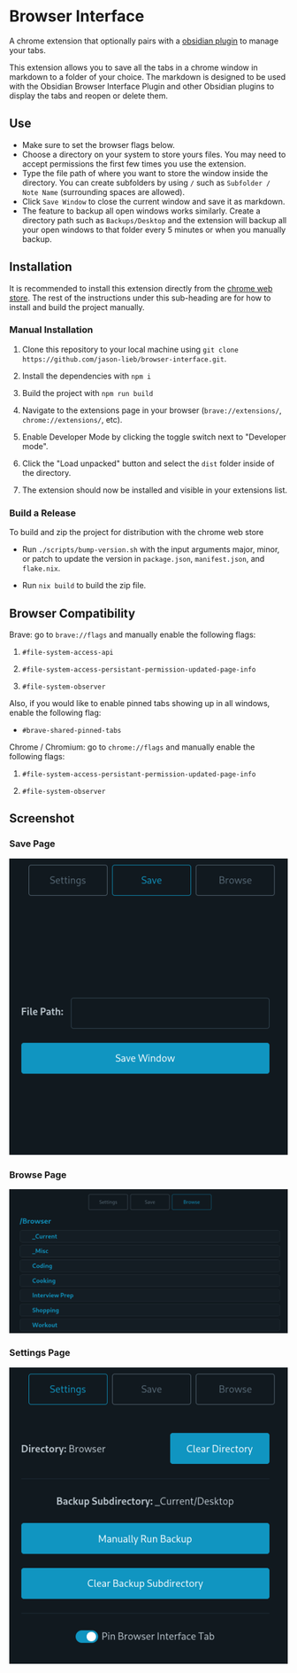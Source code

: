 # Browser Interface

A chrome extension that optionally pairs with a [obsidian plugin](https://github.com/jason-lieb/obsidian-browser-interface-plugin) to manage your tabs.

This extension allows you to save all the tabs in a chrome window in markdown to a folder of your choice. The markdown is designed to be used with the Obsidian Browser Interface Plugin and other Obsidian plugins to display the tabs and reopen or delete them.

## Use

- Make sure to set the browser flags below.
- Choose a directory on your system to store yours files. You may need to accept permissions the first few times you use the extension.
- Type the file path of where you want to store the window inside the directory. You can create subfolders by using `/` such as `Subfolder / Note Name` (surrounding spaces are allowed).
- Click `Save Window` to close the current window and save it as markdown.
- The feature to backup all open windows works similarly. Create a directory path such as `Backups/Desktop` and the extension will backup all your open windows to that folder every 5 minutes or when you manually backup.

## Installation

It is recommended to install this extension directly from the [chrome web store](https://chromewebstore.google.com/detail/obsidian-browser-interfac/eciohhdfhkkihkiiefldkejohdoghogo). The rest of the instructions under this sub-heading are for how to install and build the project manually.

### Manual Installation

1. Clone this repository to your local machine using `git clone https://github.com/jason-lieb/browser-interface.git`.

2. Install the dependencies with `npm i`

3. Build the project with `npm run build`

4. Navigate to the extensions page in your browser (`brave://extensions/`, `chrome://extensions/`, etc).

5. Enable Developer Mode by clicking the toggle switch next to "Developer mode".

6. Click the "Load unpacked" button and select the `dist` folder inside of the directory.

7. The extension should now be installed and visible in your extensions list.

### Build a Release

To build and zip the project for distribution with the chrome web store

- Run `./scripts/bump-version.sh` with the input arguments major, minor, or patch to update the version in `package.json`, `manifest.json`, and `flake.nix`.

- Run `nix build` to build the zip file.

## Browser Compatibility

Brave: go to `brave://flags` and manually enable the following flags:

1. `#file-system-access-api`

2. `#file-system-access-persistant-permission-updated-page-info`

3. `#file-system-observer`

Also, if you would like to enable pinned tabs showing up in all windows, enable the following flag:

- `#brave-shared-pinned-tabs`

Chrome / Chromium: go to `chrome://flags` and manually enable the following flags:

1. `#file-system-access-persistant-permission-updated-page-info`

2. `#file-system-observer`

## Screenshot

### Save Page
![save page](./screenshots/save-screenshot.png)

### Browse Page
![browse page](./screenshots/browse-screenshot.png)

### Settings Page
![settings page](./screenshots/settings-screenshot.png)
